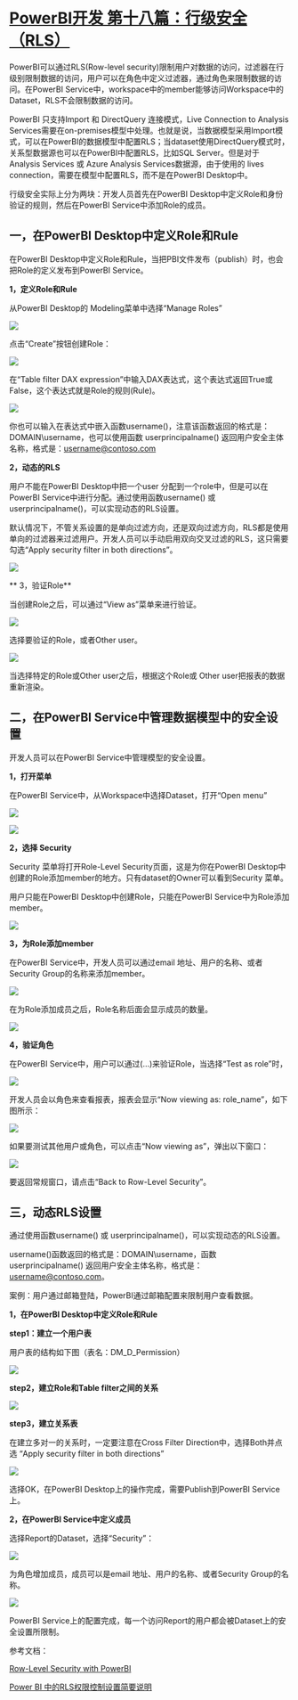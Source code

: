 # [PowerBI开发 第十八篇：行级安全（RLS）](https://www.cnblogs.com/ljhdo/p/14719074.html)

PowerBI可以通过RLS(Row-level security)限制用户对数据的访问，过滤器在行级别限制数据的访问，用户可以在角色中定义过滤器，通过角色来限制数据的访问。在PowerBI Service中，workspace中的member能够访问Workspace中的Dataset，RLS不会限制数据的访问。

PowerBI 只支持Import 和 DirectQuery 连接模式，Live Connection to Analysis Services需要在on-premises模型中处理。也就是说，当数据模型采用Import模式，可以在PowerBI的数据模型中配置RLS；当dataset使用DirectQuery模式时，关系型数据源也可以在PowerBI中配置RLS，比如SQL Server。但是对于Analysis Services 或 Azure Analysis Services数据源，由于使用的 lives connection，需要在模型中配置RLS，而不是在PowerBI Desktop中。

行级安全实际上分为两块：开发人员首先在PowerBI Desktop中定义Role和身份验证的规则，然后在PowerBI Service中添加Role的成员。

## 一，在PowerBI Desktop中定义Role和Rule

在PowerBI Desktop中定义Role和Rule，当把PBI文件发布（publish）时，也会把Role的定义发布到PowerBI Service。

**1，定义Role和Rule**

从PowerBI Desktop的 Modeling菜单中选择“Manage Roles”

![](https://img2020.cnblogs.com/blog/628084/202104/628084-20210429180054767-273547981.png)

点击“Create”按钮创建Role：

![](https://img2020.cnblogs.com/blog/628084/202104/628084-20210429180110159-114697512.png)

 在“Table filter DAX expression”中输入DAX表达式，这个表达式返回True或False，这个表达式就是Role的规则(Rule)。

![](https://img2020.cnblogs.com/blog/628084/202104/628084-20210429180248578-1593235513.png)

你也可以输入在表达式中嵌入函数username()，注意该函数返回的格式是：DOMAIN\username，也可以使用函数 userprincipalname() 返回用户安全主体名称，格式是：username@contoso.com

**2，动态的RLS**

用户不能在PowerBI Desktop中把一个user 分配到一个role中，但是可以在PowerBI Service中进行分配。通过使用函数username() 或 userprincipalname()，可以实现动态的RLS设置。

默认情况下，不管关系设置的是单向过滤方向，还是双向过滤方向，RLS都是使用单向的过滤器来过滤用户。开发人员可以手动启用双向交叉过滤的RLS，这只需要勾选“Apply security filter in both directions”。

 ![](https://img2020.cnblogs.com/blog/628084/202104/628084-20210429225211023-360961734.png)

** 3，验证Role**

当创建Role之后，可以通过“View as”菜单来进行验证。

 ![](https://img2020.cnblogs.com/blog/628084/202104/628084-20210429225450928-1773975290.png)

 选择要验证的Role，或者Other user。

![](https://img2020.cnblogs.com/blog/628084/202104/628084-20210429225457804-904664672.png)

当选择特定的Role或Other user之后，根据这个Role或 Other user把报表的数据重新渲染。

## 二，在PowerBI Service中管理数据模型中的安全设置

开发人员可以在PowerBI Service中管理模型的安全设置。

**1，打开菜单**

在PowerBI Service中，从Workspace中选择Dataset，打开“Open menu”

![](https://img2020.cnblogs.com/blog/628084/202104/628084-20210429225848604-367127200.png)

![](https://img2020.cnblogs.com/blog/628084/202104/628084-20210429230101440-1977450089.png)

**2，选择 Security**

Security 菜单将打开Role-Level Security页面，这是为你在PowerBI Desktop中创建的Role添加member的地方。只有dataset的Owner可以看到Security 菜单。

用户只能在PowerBI Desktop中创建Role，只能在PowerBI Service中为Role添加member。

![](https://img2020.cnblogs.com/blog/628084/202104/628084-20210429230137663-1445278262.png)

**3，为Role添加member**

在PowerBI Service中，开发人员可以通过email 地址、用户的名称、或者Security Group的名称来添加member。

![](https://img2020.cnblogs.com/blog/628084/202104/628084-20210429230416291-315265012.png)

在为Role添加成员之后，Role名称后面会显示成员的数量。

![](https://img2020.cnblogs.com/blog/628084/202104/628084-20210429230616962-521934867.png)

**4，验证角色**

在PowerBI Service中，用户可以通过(...)来验证Role，当选择“Test as role”时，

![](https://img2020.cnblogs.com/blog/628084/202104/628084-20210429230720861-1382533475.png)

开发人员会以角色来查看报表，报表会显示“Now viewing as: role_name”，如下图所示：

![](https://img2020.cnblogs.com/blog/628084/202104/628084-20210429230834552-1506029831.png)

如果要测试其他用户或角色，可以点击“Now viewing as”，弹出以下窗口：

![](https://img2020.cnblogs.com/blog/628084/202104/628084-20210429231301245-2090864060.png)

要返回常规窗口，请点击“Back to Row-Level Security”。

## **三，动态RLS设置**

通过使用函数username() 或 userprincipalname()，可以实现动态的RLS设置。

username()函数返回的格式是：DOMAIN\username，函数 userprincipalname() 返回用户安全主体名称，格式是：username@contoso.com。

案例：用户通过邮箱登陆，PowerBI通过邮箱配置来限制用户查看数据。

**1，在PowerBI Desktop中定义Role和Rule**

**step1：建立一个用户表**

用户表的结构如下图（表名：DM_D_Permission）

 ![](https://img2020.cnblogs.com/blog/628084/202104/628084-20210429232421311-52346662.png)

**step2，建立Role和Table filter之间的关系**

 ![](https://img2020.cnblogs.com/blog/628084/202104/628084-20210429232436679-1928826390.png)

**step3，建立关系表**

在建立多对一的关系时，一定要注意在Cross Filter Direction中，选择Both并点选 “Apply security filter in both directions”

![](https://img2020.cnblogs.com/blog/628084/202104/628084-20210429232636583-1442515757.png)

选择OK，在PowerBI Desktop上的操作完成，需要Publish到PowerBI Service上。

**2，在PowerBI Service中定义成员**

选择Report的Dataset，选择“Security”：

![](https://img2020.cnblogs.com/blog/628084/202104/628084-20210429232920254-225086331.png)

为角色增加成员，成员可以是email 地址、用户的名称、或者Security Group的名称。

![](https://img2020.cnblogs.com/blog/628084/202104/628084-20210429232952855-1360517676.png)

PowerBI Service上的配置完成，每一个访问Report的用户都会被Dataset上的安全设置所限制。

参考文档：

[Row-Level Security with PowerBI](https://docs.microsoft.com/en-us/power-bi/admin/service-admin-rls)

[Power BI 中的RLS权限控制设置简要说明](https://zhuanlan.zhihu.com/p/46486682)
